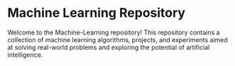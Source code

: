 # Machine Learning Repository
Welcome to the Machine-Learning repository! This repository contains a collection of machine learning algorithms, projects, and experiments aimed at solving real-world problems and exploring the potential of artificial intelligence.
